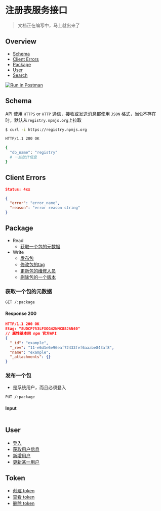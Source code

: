 # 注册表服务接口

> 文档正在编写中，马上就出来了
## Overview

* [Schema](#schema)
* [Client Errors](#client-errors)
* [Package](#package)
* [User](#user)
* [Search](#search)

[![Run in Postman](https://run.pstmn.io/button.svg)](https://app.getpostman.com/run-collection/f6c8cb46358039bcd689#?env%5BRegistry%5D=W3sia2V5IjoicmVnaXN0cnkiLCJ0eXBlIjoidGV4dCIsInZhbHVlIjoiaHR0cHM6Ly9yZWdpc3RyeS5ucG0udGFvYmFvLm9yZyIsImVuYWJsZWQiOnRydWV9LHsia2V5IjoicGFja2FnZSIsInZhbHVlIjoiY25wbSIsInR5cGUiOiJ0ZXh0IiwiZW5hYmxlZCI6dHJ1ZX1d)

## Schema

API 使用 `HTTPS` or `HTTP` 通信，接收或发送消息都使用 `JSON` 格式，当`包`不存在时，默认从`registry.npmjs.org`上拉取

```bash
$ curl -i https://registry.npmjs.org

HTTP/1.1 200 OK

{
  "db_name": "registry"
  # 一些统计信息
}
```

## Client Errors

```json
Status: 4xx

{
  "error": "error_name",
  "reason": "error reason string"
}
```

## Package

* Read
  * [获取一个包的元数据](#get-a-single-package)  
* Write
  * [发布包](#publish-a-new-package)
  * [修改包的tag](#update-a-packages-tag)
  * [更新包的维修人员](#update-a-packages-maintainers)
  * [删除包的一个版本](#remove-one-version-from-package)

### 获取一个包的元数据

```
GET /:package
```

#### Response 200

```json
HTTP/1.1 200 OK
Etag: "8UDCP753LFXOG42NMX88JAN40"
// 属性基本同 npm 官方API
{
  "_id": "example",
  "_rev": "11-e6d1e6e96eaf72433fef6aaabe843af8",
  "name": "example",
  "_attachments": {}
}
```

### 发布一个包

* 是系统用户，而且必须登入

```
PUT /:package
```

#### Input

```json
```

## User

- [登入](#auth-user)
- [获取用户信息](#get-a-single-user)
- [新增用户](#add-a-new-user)
- [更新某一用户](#update-a-exists-user)

## Token

- [创建 token](#create-token)
- [查看 token](#list-token)
- [删除 token](#delete-token)
